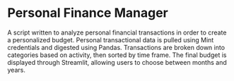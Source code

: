 # Personal Finance Manager

A script written to analyze personal financial transactions in order to create a personalized budget. Personal transactional data is pulled using Mint credentials and digested using Pandas. Transactions are broken down into categories based on activity, then sorted by time frame. The final budget is displayed through Streamlit, allowing users to choose between months and years. 